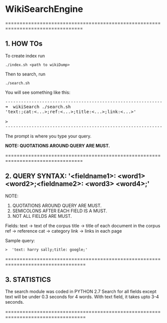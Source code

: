 # WikiSearchEngine

=================================================================================

## 1. HOW TOs

To create index run

`./index.sh <path to wikiDump>`

Then to search, run

`./search.sh`

You will see something like this:
<pre>
---------------------------------------------------------------------------------
➜  wikiSearch ./search.sh
'text:<words seperated by spaces>;cat:<...>;ref:<...>;title:<...>;link:<...>'

> 
---------------------------------------------------------------------------------
</pre>

The prompt is where you type your query.

**NOTE: QUOTATIONS AROUND QUERY ARE MUST.**

=================================================================================

## 2. QUERY SYNTAX:  '\<fieldname1\>: \<word1\> \<word2\>;\<fieldname2\>: \<word3\> \<word4\>;'

NOTE:
1. QUOTATIONS AROUND QUERY ARE MUST.
2. SEMICOLONS AFTER EACH FIELD IS A MUST.
3. NOT ALL FIELDS ARE MUST.

Fields:
text -> text of the corpus
title -> title of each document in the corpus
ref -> reference
cat -> category
link -> links in each page

Sample query: 

`>  'text: harry sally;title: google;'`

==================================================================================

## 3. STATISTICS

The search module was coded in PYTHON 2.7
Search for all fields except text will be under 0.3 seconds for 4 words.
With text field, it takes upto 3-4 seconds.

==================================================================================


